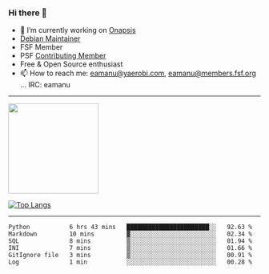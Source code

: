 ### Hi there 👋


- 🔭 I’m currently working on [Onapsis](http://onapsis.com)
- [Debian Maintainer](https://qa.debian.org/developer.php?login=eamanu%40yaerobi.com)
- FSF Member
- PSF [Contributing Member](https://www.python.org/psf/membership/#what-membership-classes-are-there)
- Free & Open Source enthusiast 
- 📫 How to reach me: eamanu@yaerobi.com, eamanu@members.fsf.org ... IRC: eamanu

---

<img height="180em" src="https://github-readme-stats.vercel.app/api?theme=dark&username=eamanu&show_icons=true&hide_border=true&&count_private=true&include_all_commits=true" />

[![Top Langs](https://github-readme-stats.vercel.app/api/top-langs/?theme=dark&username=eamanu&layout=compact)](https://github.com/anuraghazra/github-readme-stats)

---

<!--START_SECTION:waka-->

```text
Python           6 hrs 43 mins   ███████████████████████░░   92.63 %
Markdown         10 mins         ▓░░░░░░░░░░░░░░░░░░░░░░░░   02.34 %
SQL              8 mins          ▒░░░░░░░░░░░░░░░░░░░░░░░░   01.94 %
INI              7 mins          ▒░░░░░░░░░░░░░░░░░░░░░░░░   01.66 %
GitIgnore file   3 mins          ▒░░░░░░░░░░░░░░░░░░░░░░░░   00.91 %
Log              1 min           ░░░░░░░░░░░░░░░░░░░░░░░░░   00.28 %
```

<!--END_SECTION:waka-->
